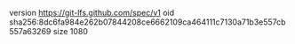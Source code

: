 version https://git-lfs.github.com/spec/v1
oid sha256:8dc6fa984e262b07844208ce6662109ca464111c7130a71b3e557cb557a63269
size 1080
